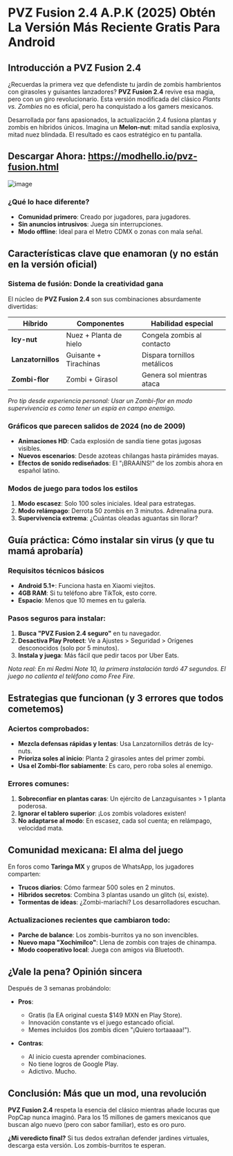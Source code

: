 # PVZ Fusion 2.4 A.P.K (2025) Obtén La Versión Más Reciente Gratis Para Android

## Introducción a PVZ Fusion 2.4
¿Recuerdas la primera vez que defendiste tu jardín de zombis hambrientos con girasoles y guisantes lanzadores? **PVZ Fusion 2.4** revive esa magia, pero con un giro revolucionario. Esta versión modificada del clásico *Plants vs. Zombies* no es oficial, pero ha conquistado a los gamers mexicanos.  

Desarrollada por fans apasionados, la actualización 2.4 fusiona plantas y zombis en híbridos únicos. Imagina un **Melon-nut**: mitad sandía explosiva, mitad nuez blindada. El resultado es caos estratégico en tu pantalla.  

## Descargar Ahora: https://modhello.io/pvz-fusion.html

![image](https://github.com/user-attachments/assets/8a851388-1b7f-4932-b80d-14a55fdeb750)

### ¿Qué lo hace diferente?  
- **Comunidad primero**: Creado por jugadores, para jugadores.  
- **Sin anuncios intrusivos**: Juega sin interrupciones.  
- **Modo offline**: Ideal para el Metro CDMX o zonas con mala señal.  

## Características clave que enamoran (y no están en la versión oficial)  

### Sistema de fusión: Donde la creatividad gana  
El núcleo de **PVZ Fusion 2.4** son sus combinaciones absurdamente divertidas:  

| **Híbrido**       | **Componentes**         | **Habilidad especial**               |  
|--------------------|-------------------------|--------------------------------------|  
| **Icy-nut**        | Nuez + Planta de hielo  | Congela zombis al contacto           |  
| **Lanzatornillos** | Guisante + Tirachinas   | Dispara tornillos metálicos          |  
| **Zombi-flor**     | Zombi + Girasol         | Genera sol mientras ataca            |  

*Pro tip desde experiencia personal: Usar un Zombi-flor en modo supervivencia es como tener un espía en campo enemigo.*  

### Gráficos que parecen salidos de 2024 (no de 2009)  
- **Animaciones HD**: Cada explosión de sandía tiene gotas jugosas visibles.  
- **Nuevos escenarios**: Desde azoteas chilangas hasta pirámides mayas.  
- **Efectos de sonido rediseñados**: El "¡BRAAINS!" de los zombis ahora en español latino.  

### Modos de juego para todos los estilos  
1. **Modo escasez**: Solo 100 soles iniciales. Ideal para estrategas.  
2. **Modo relámpago**: Derrota 50 zombis en 3 minutos. Adrenalina pura.  
3. **Supervivencia extrema**: ¿Cuántas oleadas aguantas sin llorar?  

## Guía práctica: Cómo instalar sin virus (y que tu mamá aprobaría)  

### Requisitos técnicos básicos  
- **Android 5.1+**: Funciona hasta en Xiaomi viejitos.  
- **4GB RAM**: Si tu teléfono abre TikTok, esto corre.  
- **Espacio**: Menos que 10 memes en tu galería.  

### Pasos seguros para instalar:  
1. **Busca "PVZ Fusion 2.4 seguro"** en tu navegador.  
2. **Desactiva Play Protect**: Ve a Ajustes > Seguridad > Orígenes desconocidos (solo por 5 minutos).  
3. **Instala y juega**: Más fácil que pedir tacos por Uber Eats.  

*Nota real: En mi Redmi Note 10, la primera instalación tardó 47 segundos. El juego no calienta el teléfono como Free Fire.*  

## Estrategias que funcionan (y 3 errores que todos cometemos)  

### Aciertos comprobados:  
- **Mezcla defensas rápidas y lentas**: Usa Lanzatornillos detrás de Icy-nuts.  
- **Prioriza soles al inicio**: Planta 2 girasoles antes del primer zombi.  
- **Usa el Zombi-flor sabiamente**: Es caro, pero roba soles al enemigo.  

### Errores comunes:  
1. **Sobreconfiar en plantas caras**: Un ejército de Lanzaguisantes > 1 planta poderosa.  
2. **Ignorar el tablero superior**: ¡Los zombis voladores existen!  
3. **No adaptarse al modo**: En escasez, cada sol cuenta; en relámpago, velocidad mata.  

## Comunidad mexicana: El alma del juego  
En foros como **Taringa MX** y grupos de WhatsApp, los jugadores comparten:  
- **Trucos diarios**: Cómo farmear 500 soles en 2 minutos.  
- **Híbridos secretos**: Combina 3 plantas usando un glitch (sí, existe).  
- **Tormentas de ideas**: ¿Zombi-maríachi? Los desarrolladores escuchan.  

### Actualizaciones recientes que cambiaron todo:  
- **Parche de balance**: Los zombis-burritos ya no son invencibles.  
- **Nuevo mapa "Xochimilco"**: Llena de zombis con trajes de chinampa.  
- **Modo cooperativo local**: Juega con amigos via Bluetooth.  

## ¿Vale la pena? Opinión sincera  
Después de 3 semanas probándolo:  
- **Pros**:  
  - Gratis (la EA original cuesta $149 MXN en Play Store).  
  - Innovación constante vs el juego estancado oficial.  
  - Memes incluidos (los zombis dicen "¡Quiero tortaaaaa!").  

- **Contras**:  
  - Al inicio cuesta aprender combinaciones.  
  - No tiene logros de Google Play.  
  - Adictivo. Mucho.  

## Conclusión: Más que un mod, una revolución  
**PVZ Fusion 2.4** respeta la esencia del clásico mientras añade locuras que PopCap nunca imaginó. Para los 15 millones de gamers mexicanos que buscan algo nuevo (pero con sabor familiar), esto es oro puro.  

**¿Mi veredicto final?** Si tus dedos extrañan defender jardines virtuales, descarga esta versión. Los zombis-burritos te esperan.  
